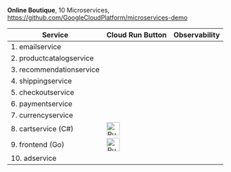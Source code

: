 **Online Boutique**, 10 Microservices, https://github.com/GoogleCloudPlatform/microservices-demo

| Service | Cloud Run Button | Observability |
| ------------------------- | ---------------- | ---------------- |
| 1. emailservice | | |
| 2. productcatalogservice | | |
| 3. recommendationservice | | |
| 4. shippingservice | | |
| 5. checkoutservice | | |
| 6. paymentservice | | |
| 7. currencyservice | | |
| 8. cartservice (C#) | [<img src="https://storage.googleapis.com/cloudrun/button.svg" alt="Run on Google Cloud" height="30">][run_cartservice] | |
| 9. frontend (Go) | [<img src="https://storage.googleapis.com/cloudrun/button.svg" alt="Run on Google Cloud" height="30">][run_frontend] | |
| 10. adservice | | |

[run_frontend]: https://deploy.cloud.run/?git_repo=https://github.com/GoogleCloudPlatform/microservices-demo&dir=src/frontend
[run_cartservice]: https://deploy.cloud.run/?git_repo=https://github.com/GoogleCloudPlatform/microservices-demo&dir=src/cartservice



